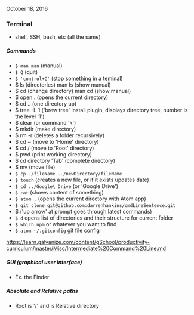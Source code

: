 October 18, 2016

### Terminal
- shell, SSH, bash, etc (all the same)

##### Commands

- `$ man man` (manual)
- `$ Q` (quit)
- `$ 'control+C'` (stop something in a teminal)
- $ ls (directories) man ls (show manual)
- $ cd (change directory) man cd (show manual)
- $ open . (opens the current directory)
- $ cd .. (one directory up)
- $ tree -L 1 ('brew tree' install plugin, displays directory tree, number is the level '1')
- $ clear (or command 'k')
- $ mkdir (make directory)
- $ rm -r (deletes a folder recursively)
- $ cd ~ (move to 'Home' directory)
- $ cd / (move to 'Root' directory)
- $ pwd (print working directory)
- $ cd directory 'Tab' (complete directory)
- $ mv (move file)
- `$ cp ./fileName ../newDirectory/fileName`
- `$ touch` (creates a new file, or if it exists updates date)
- `$ cd ../Google\ Drive` (or 'Google Drive')
- `$ cat` (shows content of something)
- `$ atom .` (opens the current directory with Atom app)
- `$ git clone git@github.com:darrenhankins/cmdLineSentence.git`
- $ ('up arrow' at prompt goes through latest commands)
- `$ d` opens list of directories and their structure for current folder
- `$ which npm` or whatever you want to find
- `$ atom ~/.gitconfig` git file config

https://learn.galvanize.com/content/gSchool/productivity-curriculum/master/Misc/Intermediate%20Command%20Line.md




##### GUI (graphical user interface)

- Ex. the Finder


##### Absolute and Relative paths
- Root is '/' and is Relative directory
